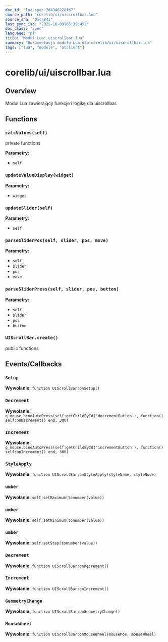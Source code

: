 ```yaml
---
doc_id: "lua-spec-7d4346228f67"
source_path: "corelib/ui/uiscrollbar.lua"
source_sha: "05ca843"
last_sync_iso: "2025-10-09T05:39:45Z"
doc_class: "spec"
language: "pl"
title: "Moduł Lua: uiscrollbar.lua"
summary: "Dokumentacja modułu Lua dla corelib/ui/uiscrollbar.lua"
tags: ["lua", "module", "otclient"]
---
```


# corelib/ui/uiscrollbar.lua

## Overview

Moduł Lua zawierający funkcje i logikę dla uiscrollbar.

## Functions

### `calcValues(self)`

private functions

**Parametry:**

- `self`

### `updateValueDisplay(widget)`

**Parametry:**

- `widget`

### `updateSlider(self)`

**Parametry:**

- `self`

### `parseSliderPos(self, slider, pos, move)`

**Parametry:**

- `self`
- `slider`
- `pos`
- `move`

### `parseSliderPress(self, slider, pos, button)`

**Parametry:**

- `self`
- `slider`
- `pos`
- `button`

### `UIScrollBar.create()`

public functions

## Events/Callbacks

### `Setup`

**Wywołanie:** `function UIScrollBar:onSetup()`

### `Decrement`

**Wywołanie:** `g_mouse.bindAutoPress(self:getChildById('decrementButton'), function() self:onDecrement() end, 300)`

### `Increment`

**Wywołanie:** `g_mouse.bindAutoPress(self:getChildById('incrementButton'), function() self:onIncrement() end, 300)`

### `StyleApply`

**Wywołanie:** `function UIScrollBar:onStyleApply(styleName, styleNode)`

### `umber`

**Wywołanie:** `self:setMaximum(tonumber(value))`

### `umber`

**Wywołanie:** `self:setMinimum(tonumber(value))`

### `umber`

**Wywołanie:** `self:setStep(tonumber(value))`

### `Decrement`

**Wywołanie:** `function UIScrollBar:onDecrement()`

### `Increment`

**Wywołanie:** `function UIScrollBar:onIncrement()`

### `GeometryChange`

**Wywołanie:** `function UIScrollBar:onGeometryChange()`

### `MouseWheel`

**Wywołanie:** `function UIScrollBar:onMouseWheel(mousePos, mouseWheel)`
